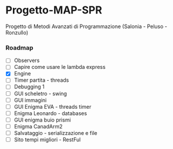 # Progetto-MAP-SPR
Progetto di Metodi Avanzati di Programmazione (Salonia - Peluso - Ronzullo)

### Roadmap

- [ ] Observers
- [ ] Capire come usare le lambda express
- [X] Engine
- [ ] Timer partita - threads
- [ ] Debugging 1
- [ ] GUI scheletro - swing
- [ ] GUI immagini
- [ ] GUI Enigma EVA - threads timer
- [ ] Enigma Leonardo - databases
- [ ] GUI enigma buio prismi
- [ ] Enigma CanadArm2
- [ ] Salvataggio - serializzazione e file
- [ ] Sito tempi migliori - RestFul
